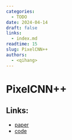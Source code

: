 ```yaml
---
categories:
  - TODO
date: 2024-04-14
draft: false
links:
  - index.md
readtime: 15
slug: PixelCNN++
authors:
  - <qihang>
---
```

# PixelCNN++
## Links:
- [paper](https://arxiv.org/abs/1701.05517)
- [code](https://github.com/pclucas14/pixel-cnn-pp)
<!-- more -->